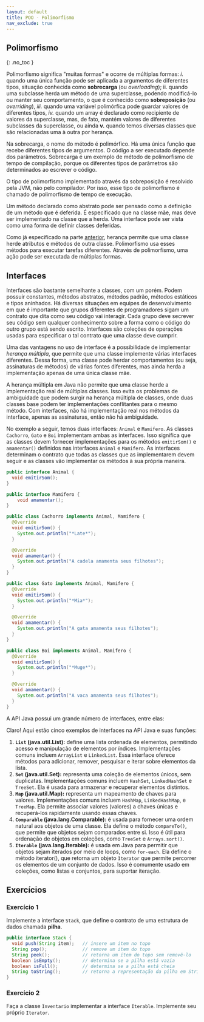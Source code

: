 ```yaml
---
layout: default
title: POO - Polimorfismo
nav_exclude: true
---
```


## Polimorfismo

{: .no_toc }

Polimorfismo significa "muitas formas" e ocorre de múltiplas formas: _i._ quando uma única função pode ser aplicada a argumentos de diferentes tipos, situação conhecida como **sobrecarga** (ou _overloading_); ii. quando uma subclasse herda um método de uma superclasse, podendo modificá-lo ou manter seu comportamento, o que é conhecido como **sobreposição** (ou _overriding_), _iii._ quando uma variável polimórfica pode guardar valores de diferentes tipos, _iv._ quando um array é declarado como recipiente de valores da superclasse, mas, de fato, mantém valores de diferentes subclasses da superclasse, ou ainda **v.** quando temos diversas classes que são relacionadas uma à outra por herança.

Na sobrecarga, o nome do método é polimórfico. Há uma única função que recebe diferentes tipos de argumentos. O código a ser executado depende dos parâmetros. Sobrecarga é um exemplo de método de polimorfismo de tempo de compilação, porque os diferentes tipos de parâmetros são determinados ao escrever o código.

O tipo de polimorfismo implementado através da sobreposição é resolvido pela JVM, não pelo compilador. Por isso, esse tipo de polimorfismo é chamado de polimorfismo de tempo de execução.

Um método declarado como abstrato pode ser pensado como a definição de um método que é deferida. É especificado que na classe mãe, mas deve ser implementado na classe que a herda. Uma interface pode ser vista como uma forma de definir classes deferidas.

Como já especificado na parte [anterior](/content/poo/superior/conteudo/heranca.html), herança permite que uma classe herde atributos e métodos de outra classe. Polimorfismo usa esses métodos para executar tarefas diferentes. Através de polimorfismo, uma ação pode ser executada de múltiplas formas.

## Interfaces

Interfaces são bastante semelhante a classes, com um porém. Podem possuir constantes, métodos abstratos, métodos padrão, métodos estáticos e tipos aninhados. Há diversas situações em equipes de desenvolvimento em que é importante que grupos diferentes de programadores sigam um contrato que dita como seu código vai interagir. Cada grupo deve secrever seu código sem qualquer conhecimento sobre a forma como o código do outro grupo está sendo escrito. Interfaces são coleções de operações usadas para especificar o tal contrato que uma classe deve cumprir.

Uma das vantagens no uso de interface é a possibilidade de implementar _herança múltipla_, que permite que uma classe implemente várias interfaces diferentes. Dessa forma, uma classe pode herdar comportamentos (ou seja, assinaturas de métodos) de várias fontes diferentes, mas ainda herda a implementação apenas de uma única classe mãe.

A herança múltipla em Java não permite que uma classe herde a implementação real de múltiplas classes. Isso evita os problemas de ambiguidade que podem surgir na herança múltipla de classes, onde duas classes base podem ter implementações conflitantes para o mesmo método. Com interfaces, não há implementação real nos métodos da interface, apenas as assinaturas, então não há ambiguidade.

No exemplo a seguir, temos duas interfaces: `Animal` e `Mamifero`. As classes `Cachorro`, `Gato` e `Boi` implementam ambas as interfaces. Isso significa que as classes devem fornecer implementações para os métodos `emitirSom()` e `amamentar()` definidos nas interfaces `Animal` e `Mamifero`. As interfaces determinam o contrato que todas as classes que as implementarem devem seguir e as classes vão implementar os métodos à sua própria maneira.

```java
public interface Animal {
  void emitirSom();
}

public interface Mamifero {
    void amamentar();
}

public class Cachorro implements Animal, Mamifero {
  @Override
  void emitirSom() {
    System.out.println("*Late*");
  }

  @Override
  void amamentar() {
    System.out.println("A cadela amamenta seus filhotes");
  }
}

public class Gato implements Animal, Mamifero {
  @Override
  void emitirSom() {
    System.out.println("*Mia*");
  }

  @Override
  void amamentar() {
    System.out.println("A gata amamenta seus filhotes");
  }
}

public class Boi implements Animal, Mamifero {
  @Override
  void emitirSom() {
    System.out.println("*Muge*");
  }

  @Override
  void amamentar() {
    System.out.println("A vaca amamenta seus filhotes");
  }
}
```

A API Java possui um grande número de interfaces, entre elas:

Claro! Aqui estão cinco exemplos de interfaces na API Java e suas funções:

1. **`List` (java.util.List):** define uma lista ordenada de elementos, permitindo acesso e manipulação de elementos por índices. Implementações comuns incluem `ArrayList` e `LinkedList`. Essa interface oferece métodos para adicionar, remover, pesquisar e iterar sobre elementos da lista.
2. **`Set` (java.util.Set):** representa uma coleção de elementos únicos, sem duplicatas. Implementações comuns incluem `HashSet`, `LinkedHashSet` e `TreeSet`. Ela é usada para armazenar e recuperar elementos distintos.
3. **`Map` (java.util.Map):** representa um mapeamento de chaves para valores. Implementações comuns incluem `HashMap`, `LinkedHashMap`, e `TreeMap`. Ela permite associar valores (valores) a chaves únicas e recuperá-los rapidamente usando essas chaves.
4. **`Comparable` (java.lang.Comparable):** é usada para fornecer uma ordem natural aos objetos de uma classe. Ela define o método `compareTo()`, que permite que objetos sejam comparados entre si. Isso é útil para ordenação de objetos em coleções, como `TreeSet` e `Arrays.sort()`.
5. **`Iterable` (java.lang.Iterable):** é usada em Java para permitir que objetos sejam iterados por meio de loops, como `for-each`. Ela define o método iterator(), que retorna um objeto `Iterator` que permite percorrer os elementos de um conjunto de dados. Isso é comumente usado em coleções, como listas e conjuntos, para suportar iteração.

## Exercícios

### Exercício 1

Implemente a interface `Stack`, que define o contrato de uma estrutura de dados chamada **pilha**.

```java
public interface Stack {
  void push(String item);   // insere um item no topo
  String pop();             // remove um item do topo
  String peek();            // retorna um item do topo sem removê-lo
  boolean isEmpty();        // determina se a pilha está vazia
  boolean isFull();         // determina se a pilha está cheia
  String toString();        // retorna a representação da pilha em String
}
```

### Exercício 2

Faça a classe `Inventario` implementar a interface `Iterable`. Implemente seu próprio `Iterator`.
